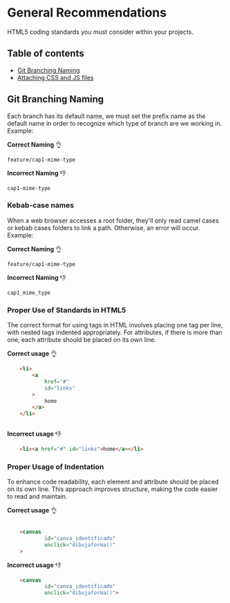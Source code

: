 General Recommendations
=====================

HTML5 coding standards you must consider within your projects.

## Table of contents

- [Git Branching Naming](#General-recommendations)
- [Attaching CSS and JS files](attaching-css-and-js-files/README.md)

## Git Branching Naming

Each branch has its default name, we must set the prefix name as the default name in order to recognize which type of branch are we working in. Example:

**Correct Naming** :ok_hand:

``` feature/cap1-mime-type  ``` 

**Incorrect Naming** :-1:

``` cap1-mime-type  ``` 

### Kebab-case names

When a web browser accesses a root folder, they'll only read camel cases or kebab cases folders to link a path. Otherwise, an error will occur. Example:

**Correct Naming** :ok_hand:

``` feature/cap1-mime-type  ``` 

**Incorrect Naming** :-1:

``` cap1_mime_type  ``` 


### Proper Use of Standards in HTML5

The correct format for using tags in HTML involves placing one tag per line, with nested tags indented appropriately. For attributes, if there is more than one, each attribute should be placed on its own line.

**Correct usage** :ok_hand:

```html
    <li>
        <a 
            href="#" 
            id="links"
        >
            home
        </a>
    </li>
    
```
    
**Incorrect usage** :-1:
    
```html
    <li><a href="#" id="links">home</a></li>
```   
    
### Proper Usage of Indentation
To enhance code readability, each element and attribute should be placed on its own line. This approach improves structure, making the code easier to read and maintain.
    
**Correct usage** :ok_hand:
```html
    
    <canvas 
            id="canva_identificado"
            onclick="dibujaforma()"
    >   
``` 
**Incorrect usage** :-1:
```html
    <canvas 
            id="canva_identificado"
            onclick="dibujaforma()">
```